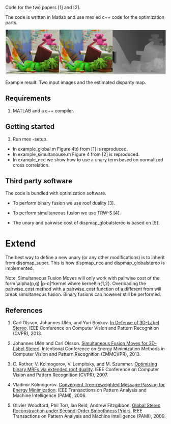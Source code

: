 Code for the two papers [1] and [2].

The code is written in Matlab and use mex'ed c++ code for the
optimization parts.

![Exampe result](screenshot/teddy.png)

Example result: Two input images and the estimated disparity map.

Requirements 
---
1. MATLAB and a c++ compiler.

Getting started
---
1. Run mex -setup.

* In example_global.m Figure 4b) from [1] is reproduced.
* In example_simultanouse.m Figure 4 from [2] is reproduced.
* In example_ncc we show how to use a unary term based on normalized cross correlation.


Third party software
----
The code is bundled with optimization software.

* To perform binary fusion we use roof duality [3].

* To perform simultaneous fusion we use TRW-S [4].

*  The unary and pairwise cost of dispmap_globalstereo is based on [5].

Extend
====
The best way to define a new unary (or any other modifications) is to inherit from dispmap_super.
This is how dispmap_ncc and dispmap_globalstereo is implemented.

Note: Simultaneous Fusion Moves will only work with pairwise cost of the form \alpha(p,q) |p-q|^kernel where kernel\in{1,2}. Overloading the pairwise_cost 
method with a pairwise_cost function of a different from will break simultaneous fusion. Binary fusions can however still be performed. 

References
---
1.  Carl Olsson, Johannes Ulén, and Yuri Boykov.
		[In Defense of 3D-Label Stereo](http://www2.maths.lth.se/vision/publications/publications/view_paper.php?paper_id=566).
		IEEE Conference on Computer Vision and Pattern Recognition (CVPR), 2013.

2. 	Johannes Ulén and Carl Olsson.
		[Simultaneous Fusion Moves for 3D-Label Stereo](http://www2.maths.lth.se/vision/publications/publications/view_paper.php?paper_id=571).
		Intentional Conference on Energy Minimization Methods in Computer Vision and Pattern Recognition (EMMCVPR), 2013.

3. C. Rother, V. Kolmogorov, V. Lempitsky, and M. Szummer. 
  	[Optimizing binary MRFs via extended roof duality](http://pub.ist.ac.at/~vnk/software.html).
  	IEEE Conference on Computer Vision and Pattern Recognition (CVPR), 2007.

4. Vladimir Kolmogorov.
	[Convergent Tree-reweighted Message Passing for Energy Minimization](http://pub.ist.ac.at/~vnk/papers/TRW-S.html).
	IEEE Transactions on Pattern Analysis and Machine Intelligence (PAMI), 2006.

5. Olivier Woodford, Phil Torr, Ian Reid, Andrew Fitzgibbon.
	[Global Stereo Reconstruction under Second-Order Smoothness Priors](http://www.robots.ox.ac.uk/~ojw/2op/).
	IEEE Transactions on Pattern Analysis and Machine Intelligence (PAMI), 2009.

